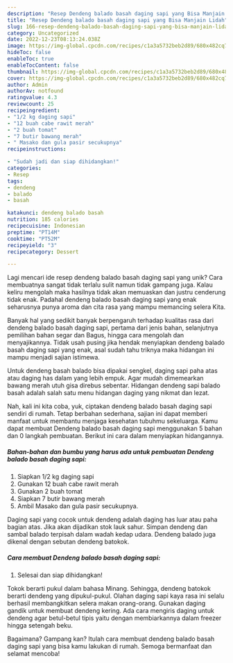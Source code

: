 ```yaml
---
description: "Resep Dendeng balado basah daging sapi yang Bisa Manjain Lidah"
title: "Resep Dendeng balado basah daging sapi yang Bisa Manjain Lidah"
slug: 166-resep-dendeng-balado-basah-daging-sapi-yang-bisa-manjain-lidah
category: Uncategorized
date: 2022-12-23T08:13:24.038Z
image: https://img-global.cpcdn.com/recipes/c1a3a5732beb2d89/680x482cq70/dendeng-balado-basah-daging-sapi-foto-resep-utama.jpg
hideToc: false
enableToc: true
enableTocContent: false
thumbnail: https://img-global.cpcdn.com/recipes/c1a3a5732beb2d89/680x482cq70/dendeng-balado-basah-daging-sapi-foto-resep-utama.jpg
cover: https://img-global.cpcdn.com/recipes/c1a3a5732beb2d89/680x482cq70/dendeng-balado-basah-daging-sapi-foto-resep-utama.jpg
author: Admin
authorAv: notfound
ratingvalue: 4.3
reviewcount: 25
recipeingredient:
- "1/2 kg daging sapi"
- "12 buah cabe rawit merah"
- "2 buah tomat"
- "7 butir bawang merah"
- " Masako dan gula pasir secukupnya"
recipeinstructions:

- "Sudah jadi dan siap dihidangkan!"
categories:
- Resep
tags:
- dendeng
- balado
- basah

katakunci: dendeng balado basah 
nutrition: 185 calories
recipecuisine: Indonesian
preptime: "PT14M"
cooktime: "PT52M"
recipeyield: "3"
recipecategory: Dessert

---
```





Lagi mencari ide resep dendeng balado basah daging sapi yang unik? Cara membuatnya sangat tidak terlalu sulit namun tidak gampang juga. Kalau keliru mengolah maka hasilnya tidak akan memuaskan dan justru cenderung tidak enak. Padahal dendeng balado basah daging sapi yang enak seharusnya punya aroma dan cita rasa yang mampu memancing selera Kita.





Banyak hal yang sedikit banyak berpengaruh terhadap kualitas rasa dari dendeng balado basah daging sapi, pertama dari jenis bahan, selanjutnya pemilihan bahan segar dan Bagus, hingga cara mengolah dan menyajikannya. Tidak usah pusing jika hendak menyiapkan dendeng balado basah daging sapi yang enak,      asal sudah tahu triknya maka hidangan ini mampu menjadi sajian istimewa.














Untuk dendeng basah balado bisa dipakai sengkel, daging sapi paha atas atau daging has dalam yang lebih empuk. Agar mudah dimemearkan bawang merah utuh gisa direbus sebentar. Hidangan dendeng sapi balado basah adalah salah satu menu hidangan daging yang nikmat dan lezat.






Nah, kali ini kita coba, yuk, ciptakan dendeng balado basah daging sapi sendiri di rumah. Tetap berbahan sederhana, sajian ini dapat memberi manfaat untuk membantu menjaga kesehatan tubuhmu sekeluarga. Kamu dapat membuat Dendeng balado basah daging sapi menggunakan 5 bahan dan 0 langkah pembuatan. Berikut ini cara dalam menyiapkan hidangannya.

<!--inarticleads1-->

##### Bahan-bahan dan bumbu yang harus ada untuk pembuatan Dendeng balado basah daging sapi:

1. Siapkan 1/2 kg daging sapi
1. Gunakan 12 buah cabe rawit merah
1. Gunakan 2 buah tomat
1. Siapkan 7 butir bawang merah
1. Ambil  Masako dan gula pasir secukupnya.


Daging sapi yang cocok untuk dendeng adalah daging has luar atau paha bagian atas. Jika akan dijadikan stok lauk sahur. Simpan dendeng dan sambal balado terpisah dalam wadah kedap udara. Dendeng balado juga dikenal dengan sebutan dendeng batokok. 

<!--inarticleads2-->

##### Cara membuat Dendeng balado basah daging sapi:


1. Selesai dan siap dihidangkan!

Tokok berarti pukul dalam bahasa Minang. Sehingga, dendeng batokok berarti dendeng yang dipukul-pukul. Olahan daging sapi kaya rasa ini selalu berhasil membangkitkan selera makan orang-orang. Gunakan daging gandik untuk membuat dendeng kering. Ada cara mengiris daging untuk dendeng agar betul-betul tipis yaitu dengan membiarkannya dalam freezer hingga setengah beku. 

Bagaimana? Gampang kan? Itulah cara membuat dendeng balado basah daging sapi yang bisa kamu lakukan di rumah. Semoga bermanfaat dan selamat mencoba!
